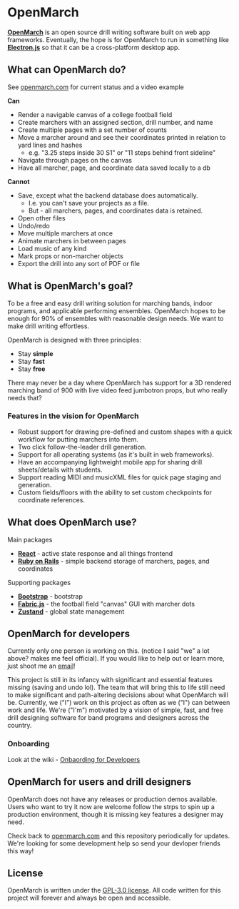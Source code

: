 # OpenMarch
[**OpenMarch**](https://www.openmarch.com/) is an open source drill writing software built on web app frameworks.
Eventually, the hope is for OpenMarch to run in something like [**Electron.js**](https://www.electronjs.org/)
so that it can be a cross-platform desktop app.


## What can **OpenMarch** do?
See [openmarch.com](https://www.openmarch.com/) for current status and a video example

**Can**
- Render a navigable canvas of a college football field
- Create marchers with an assigned section, drill number, and name
- Create multiple pages with a set number of counts
- Move a marcher around and see their coordinates printed in relation to yard lines and hashes
    - e.g. "3.25 steps inside 30 S1" or "11 steps behind front sideline"
- Navigate through pages on the canvas
- Have all marcher, page, and coordinate data saved locally to a db 

**Cannot**
- Save, except what the backend database does automatically.
    - I.e. you can't save your projects as a file.
    - But - all marchers, pages, and coordinates data is retained.
- Open other files
- Undo/redo
- Move multiple marchers at once
- Animate marchers in between pages
- Load music of any kind
- Mark props or non-marcher objects
- Export the drill into any sort of PDF or file

## What is OpenMarch's goal?
To be a free and easy drill writing solution for marching bands, indoor programs, and applicable performing ensembles.
OpenMarch hopes to be enough for 90% of ensembles with reasonable design needs. We want to make drill writing effortless.

OpenMarch is designed with three principles:
- Stay **simple**
- Stay **fast**
- Stay **free**

There may never be a day where OpenMarch has support for a 3D rendered marching band of 900
with live video feed jumbotron props, but who really needs that?

### Features in the vision for OpenMarch
- Robust support for drawing pre-defined and custom shapes with a quick workflow for putting marchers into them.
- Two click follow-the-leader drill generation.
- Support for all operating systems (as it's built in web frameworks).
- Have an accompanying lightweight mobile app for sharing drill sheets/details with students.
- Support reading MIDI and musicXML files for quick page staging and generation.
- Custom fields/floors with the ability to set custom checkpoints for coordinate references.

## What does **OpenMarch** use?
 Main packages
- [**React**](https://react.dev/) - active state response and all things frontend
- [**Ruby on Rails**](https://rubyonrails.org/) - simple backend storage of marchers, pages, and coordinates

Supporting packages
- [**Bootstrap**](https://getbootstrap.com/) - bootstrap
- [**Fabric.js**](http://fabricjs.com/) - the football field "canvas" GUI with marcher dots
- [**Zustand**](https://github.com/pmndrs/zustand) - global state management

## OpenMarch for developers
Currently only one person is working on this. (notice I said "we" a lot above? makes me feel official).
If you would like to help out or learn more, just shoot me an [email](mailto:alex.dumo484@gmail.com)!

This project is still in its infancy with significant and essential features missing (saving and undo lol). The team
that will bring this to life still need to make significant and path-altering decisions about what OpenMarch will be.
Currently, we ("I") work on this project as often as we ("I") can between work and life. We're ("I'm") motivated by a
vision of simple, fast, and free drill designing software for band programs and designers across the country.

### Onboarding
Look at the wiki - [Onbaording for Developers](https://github.com/AlexDumo/OpenMarch/wiki/Onboarding-for-Developers)

## OpenMarch for users and drill designers 
OpenMarch does not have any releases or production demos available.
Users who want to try it now are welcome follow the strps to spin up a production environment, though it is missing key features a designer may need.

Check back to [openmarch.com](https://www.openmarch.com/) and this repository periodically for updates. We're looking for some development help so send your devloper friends this way! 

## License
OpenMarch is written under the [GPL-3.0 license](LICENSE). All code written for this project will forever and always
be open and accessible.

###

